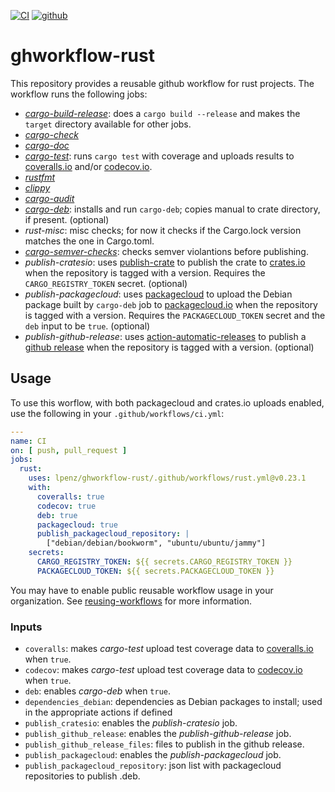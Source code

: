 [![CI](https://github.com/lpenz/ghworkflow-rust/actions/workflows/ci.yml/badge.svg)](https://github.com/lpenz/ghworkflow-rust/actions/workflows/ci.yml)
[![github](https://img.shields.io/github/v/release/lpenz/ghworkflow-rust?logo=github)](https://github.com/lpenz/ghworkflow-rust/releases)


# ghworkflow-rust

This repository provides a reusable github workflow for rust
projects. The workflow runs the following jobs:
- *[cargo-build-release]*: does a `cargo build --release` and makes the `target`
  directory available for other jobs.
- *[cargo-check]*
- *[cargo-doc]*
- *[cargo-test]*: runs `cargo test` with coverage and uploads results
  to [coveralls.io] and/or [codecov.io].
- *[rustfmt]*
- *[clippy]*
- *[cargo-audit]*
- *[cargo-deb]*: installs and run `cargo-deb`; copies manual to crate
  directory, if present.
  (optional)
- *rust-misc*: misc checks; for now it checks if the Cargo.lock
  version matches the one in Cargo.toml.
- *[cargo-semver-checks]*: checks semver violantions before
  publishing.
- *publish-cratesio*: uses [publish-crate] to publish the crate
  to [crates.io] when the repository is tagged with a version.
  Requires the `CARGO_REGISTRY_TOKEN` secret.
  (optional)
- *publish-packagecloud*: uses [packagecloud] to upload
  the Debian package built by `cargo-deb` job to
  [packagecloud.io] when the repository is tagged with a
  version. Requires the `PACKAGECLOUD_TOKEN` secret and the
  `deb` input to be `true`.
  (optional)
- *publish-github-release*: uses
  [action-automatic-releases] to publish a [github release]
  when the repository is tagged with a version.
  (optional)


## Usage

To use this worflow, with both packagecloud and crates.io uploads
enabled, use the following in your `.github/workflows/ci.yml`:

```.yml
---
name: CI
on: [ push, pull_request ]
jobs:
  rust:
    uses: lpenz/ghworkflow-rust/.github/workflows/rust.yml@v0.23.1
    with:
      coveralls: true
      codecov: true
      deb: true
      packagecloud: true
      publish_packagecloud_repository: |
        ["debian/debian/bookworm", "ubuntu/ubuntu/jammy"]
    secrets:
      CARGO_REGISTRY_TOKEN: ${{ secrets.CARGO_REGISTRY_TOKEN }}
      PACKAGECLOUD_TOKEN: ${{ secrets.PACKAGECLOUD_TOKEN }}
```

You may have to enable public reusable workflow usage in your
organization. See [reusing-workflows] for more information.


### Inputs

- `coveralls`: makes *cargo-test* upload test coverage data to
  [coveralls.io] when `true`.
- `codecov`: makes *cargo-test* upload test coverage data to [codecov.io]
  when `true`.
- `deb`: enables *cargo-deb* when `true`.
- `dependencies_debian`: dependencies as Debian packages to install;
   used in the appropriate actions if defined
- `publish_cratesio`: enables the *publish-cratesio* job.
- `publish_github_release`: enables the *publish-github-release* job.
- `publish_github_release_files`: files to publish in the github
  release.
- `publish_packagecloud`: enables the *publish-packagecloud* job.
- `publish_packagecloud_repository`: json list with packagecloud
  repositories to publish .deb.


[cargo-build-release]: https://doc.rust-lang.org/cargo/commands/cargo-build.html
[cargo-check]: https://doc.rust-lang.org/cargo/commands/cargo-check.html
[cargo-doc]: https://doc.rust-lang.org/cargo/commands/cargo-doc.html
[cargo-test]: https://doc.rust-lang.org/cargo/commands/cargo-test.html
[rustfmt]: https://crates.io/crates/rustfmt-nightly
[clippy]: https://github.com/actions-rs/clippy-check
[cargo-audit]: https://crates.io/crates/cargo-audit
[cargo-deb]: https://crates.io/crates/cargo-deb
[publish-crate]: https://github.com/marketplace/actions/publish-crates
[packagecloud]: https://github.com/marketplace/actions/deploy-to-packagecloud-io
[action-automatic-releases]: https://github.com/marketplace/actions/automatic-releases
[github release]: https://docs.github.com/en/repositories/releasing-projects-on-github/managing-releases-in-a-repository
[crates.io]: https://crates.io/
[packagecloud.io]: https://packagecloud.io/
[reusing-workflows]: https://docs.github.com/en/actions/using-workflows/reusing-workflows
[coveralls.io]: https://coveralls.io/
[codecov.io]: https://codecov.io/
[cargo-semver-checks]: https://github.com/obi1kenobi/cargo-semver-checks-action
